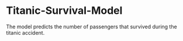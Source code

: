 # Titanic-Survival-Model
The model predicts the number of passengers that survived during the titanic accident.
